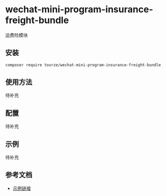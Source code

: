 # wechat-mini-program-insurance-freight-bundle

运费险模块

## 安装

```bash
composer require tourze/wechat-mini-program-insurance-freight-bundle
```

## 使用方法

待补充

## 配置

待补充

## 示例

待补充

## 参考文档

- [示例链接](https://example.com)
